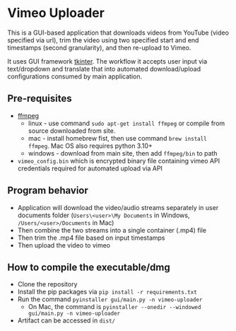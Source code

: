 # Vimeo Uploader
This is a GUI-based application that downloads videos from YouTube (video specified via url), 
trim the video using two specified start and end timestamps (second granularity), and then re-upload to Vimeo.

It uses GUI framework [tkinter](https://docs.python.org/3/library/tkinter.html/).
The workflow it accepts user input via text/dropdown and translate that into automated download/upload configurations
consumed by main application.

## Pre-requisites
- [ffmpeg](https://ffmpeg.org/)
  -  linux - use command  ```sudo apt-get install ffmpeg``` or compile from source downloaded from site.
  -  mac - install homebrew fist, then use command ```brew install ffmpeg```. Mac OS also requires python 3.10+
  -  windows - download from main site, then add `ffmpeg/bin` to path
- `vimeo_config.bin` which is encrypted binary file containing vimeo API credentials required for automated upload via API

## Program behavior
- Application will download the video/audio streams separately in user documents folder (`Users\<user>\My Documents` in Windows, 
`/Users/<user>/Documents` in Mac)
- Then combine the two streams into a single container (.mp4) file
- Then trim the .mp4 file based on input timestamps
- Then upload the video to vimeo

## How to compile the executable/dmg
- Clone the repository
- Install the pip packages via `pip install -r requirements.txt`
- Run the command ```pyinstaller gui/main.py -n vimeo-uploader```
  - On Mac, the command is ```pyinstaller --onedir --windowed gui/main.py -n vimeo-uploader```
- Artifact can be accessed in `dist/`
